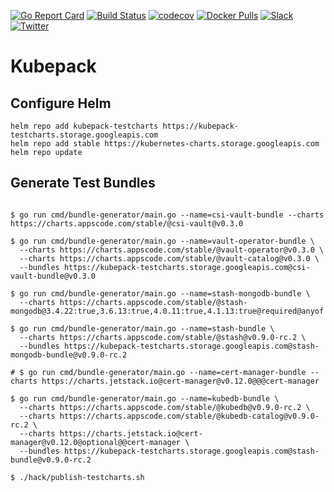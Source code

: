 [![Go Report Card](https://goreportcard.com/badge/kubepack.dev/kubepack)](https://goreportcard.com/report/kubepack.dev/kubepack)
[![Build Status](https://github.com/kubepack/kubepack/workflows/CI/badge.svg)](https://github.com/kubepack/kubepack/actions?workflow=CI)
[![codecov](https://codecov.io/gh/kubepack/kubepack/branch/master/graph/badge.svg)](https://codecov.io/gh/kubepack/kubepack)
[![Docker Pulls](https://img.shields.io/docker/pulls/kubepack/kubepack-operator.svg)](https://hub.docker.com/r/kubepack/kubepack-operator/)
[![Slack](http://slack.kubernetes.io/badge.svg)](http://slack.kubernetes.io/#kubepack)
[![Twitter](https://img.shields.io/twitter/follow/kubepack.svg?style=social&logo=twitter&label=Follow)](https://twitter.com/intent/follow?screen_name=Kubepack)

# Kubepack

## Configure Helm

```console
helm repo add kubepack-testcharts https://kubepack-testcharts.storage.googleapis.com
helm repo add stable https://kubernetes-charts.storage.googleapis.com
helm repo update
```

## Generate Test Bundles

```console

$ go run cmd/bundle-generator/main.go --name=csi-vault-bundle --charts https://charts.appscode.com/stable/@csi-vault@v0.3.0

$ go run cmd/bundle-generator/main.go --name=vault-operator-bundle \
  --charts https://charts.appscode.com/stable/@vault-operator@v0.3.0 \
  --charts https://charts.appscode.com/stable/@vault-catalog@v0.3.0 \
  --bundles https://kubepack-testcharts.storage.googleapis.com@csi-vault-bundle@v0.3.0

$ go run cmd/bundle-generator/main.go --name=stash-mongodb-bundle \
  --charts https://charts.appscode.com/stable/@stash-mongodb@3.4.22:true,3.6.13:true,4.0.11:true,4.1.13:true@required@anyof

$ go run cmd/bundle-generator/main.go --name=stash-bundle \
  --charts https://charts.appscode.com/stable/@stash@v0.9.0-rc.2 \
  --bundles https://kubepack-testcharts.storage.googleapis.com@stash-mongodb-bundle@v0.9.0-rc.2

# $ go run cmd/bundle-generator/main.go --name=cert-manager-bundle --charts https://charts.jetstack.io@cert-manager@v0.12.0@@@cert-manager

$ go run cmd/bundle-generator/main.go --name=kubedb-bundle \
  --charts https://charts.appscode.com/stable/@kubedb@v0.9.0-rc.2 \
  --charts https://charts.appscode.com/stable/@kubedb-catalog@v0.9.0-rc.2 \
  --charts https://charts.jetstack.io@cert-manager@v0.12.0@optional@@cert-manager \
  --bundles https://kubepack-testcharts.storage.googleapis.com@stash-bundle@v0.9.0-rc.2

$ ./hack/publish-testcharts.sh
```
